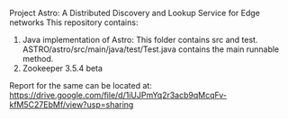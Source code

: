 Project Astro: A Distributed Discovery and Lookup Service for Edge networks
This repository contains:
1. Java implementation of Astro: This folder contains src and test. ASTRO/astro/src/main/java/test/Test.java contains the main runnable method. 
2. Zookeeper 3.5.4 beta 

Report for the same can be located at: https://drive.google.com/file/d/1iUJPmYq2r3acb9qMcqFv-kfM5C27EbMf/view?usp=sharing 
